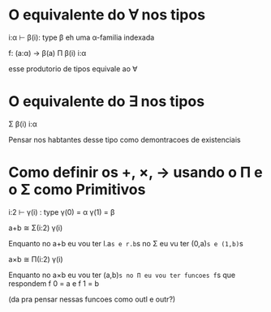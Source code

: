 # O equivalente do ∀ nos tipos

i:α ⊢ β(i): type
β eh uma α-familia indexada

f: (a:α) → β(a)
Π β(i)
i:α

esse produtorio de tipos equivale ao ∀

# O equivalente do ∃ nos tipos

Σ β(i)
i:α

Pensar nos habtantes desse tipo como demontracoes de existenciais

# Como definir os +, ×, → usando o Π e o Σ como Primitivos

i:2 ⊢ γ(i) : type
    γ(0) = α
    γ(1) = β

a+b ≅ Σ(i:2) γ(i)

Enquanto no a+b eu vou ter l.a`s e r.b`s no Σ eu vu ter (0,a)`s e (1,b)`s

a×b ≅ Π(i:2) γ(i)

Enquanto no a×b eu vou ter (a,b)`s no Π eu vou ter funcoes f`s que respondem f 0 = a e f 1 = b

(da pra pensar nessas funcoes como outl e outr?)
